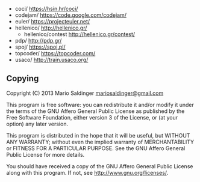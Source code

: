 - coci/ <https://hsin.hr/coci/>
- codejam/ <https://code.google.com/codejam/>
- euler/ <https://projecteuler.net/>
- hellenico/ <http://hellenico.gr/>
  - hellenico/contest <http://hellenico.gr/contest/>
- pdp/ <http://pdp.gr/>
- spoj/ <https://spoj.pl/>
- topcoder/ <https://topcoder.com/>
- usaco/ <http://train.usaco.org/>

## Copying

Copyright (C) 2013  Mario Saldinger <mariosaldinger@gmail.com>

This program is free software: you can redistribute it and/or modify
it under the terms of the GNU Affero General Public License as published by
the Free Software Foundation, either version 3 of the License, or
(at your option) any later version.

This program is distributed in the hope that it will be useful,
but WITHOUT ANY WARRANTY; without even the implied warranty of
MERCHANTABILITY or FITNESS FOR A PARTICULAR PURPOSE.  See the
GNU Affero General Public License for more details.

You should have received a copy of the GNU Affero General Public License
along with this program.  If not, see <http://www.gnu.org/licenses/>.
